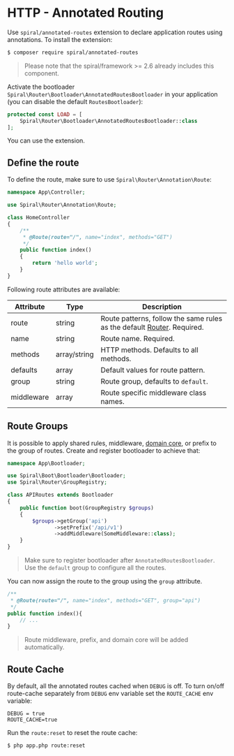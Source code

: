 # HTTP - Annotated Routing
Use `spiral/annotated-routes` extension to declare application routes using annotations. To install the extension:

```bash
$ composer require spiral/annotated-routes
```

> Please note that the spiral/framework >= 2.6 already includes this component.

Activate the bootloader `Spiral\Router\Bootloader\AnnotatedRoutesBootloader` in your application (you can disable the default `RoutesBootloader`):

```php
protected const LOAD = [
    Spiral\Router\Bootloader\AnnotatedRoutesBootloader::class
];
```

You can use the extension.

## Define the route
To define the route, make sure to use `Spiral\Router\Annotation\Route`: 

```php
namespace App\Controller;

use Spiral\Router\Annotation\Route;

class HomeController
{
    /**
     * @Route(route="/", name="index", methods="GET")
     */
    public function index()
    {
        return 'hello world';
    }
}
```

Following route attributes are available:

Attribute | Type | Description
--- | --- | ---
route | string | Route patterns, follow the same rules as the default [Router](/http/routing.md). Required.
name | string | Route name. Required.
methods | array/string | HTTP methods. Defaults to all methods. 
defaults | array | Default values for route pattern.
group | string | Route group, defaults to `default`.
middleware | array | Route specific middleware class names.

## Route Groups
It is possible to apply shared rules, middleware, [domain core](/cookbook/domain-core.md), or prefix to the group of routes. Create and register bootloader to achieve that:

```php
namespace App\Bootloader;

use Spiral\Boot\Bootloader\Bootloader;
use Spiral\Router\GroupRegistry;

class APIRoutes extends Bootloader
{
    public function boot(GroupRegistry $groups)
    {
        $groups->getGroup('api')
               ->setPrefix('/api/v1')
               ->addMiddleware(SomeMiddleware::class);
    }
}
```

> Make sure to register bootloader after `AnnotatedRoutesBootloader`. Use the `default` group to configure all the routes.

You can now assign the route to the group using the `group` attribute. 

```php
/**
 * @Route(route="/", name="index", methods="GET", group="api")
 */
public function index(){
    // ...    
}
```

> Route middleware, prefix, and domain core will be added automatically.

## Route Cache
By default, all the annotated routes cached when `DEBUG` is off. To turn on/off route-cache separately from `DEBUG` env variable
set the `ROUTE_CACHE` env variable:

```dotenv
DEBUG = true
ROUTE_CACHE=true
```

Run the `route:reset` to reset the route cache:

```bash
$ php app.php route:reset
```
